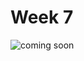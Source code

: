 # Week 7

<img src="https://static.vecteezy.com/system/resources/previews/000/621/733/non_2x/coming-soon-typography-vector-design.jpg" alt="coming soon">